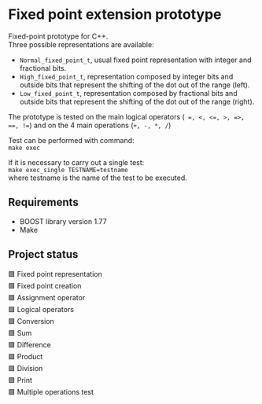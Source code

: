 # Fixed point extension prototype

Fixed-point prototype for C++. <br/>
Three possible representations are available:

- `Normal_fixed_point_t`, usual fixed point representation with integer and fractional bits.
- `High_fixed_point_t`, representation composed by integer bits and outside bits that represent the shifting of the dot out of the range (left).
- `Low_fixed_point_t`, representation composed by fractional bits and outside bits that represent the shifting of the dot out of the range (right).

The prototype is tested on the main logical operators (` =, <, <=, >, =>, ==, !=`) and on the 4 main operations (`+, -, *, /`) <br/>

Test can be performed with command: <br/>
`make exec`
<br/>

If it is necessary to carry out a single test: <br/>
`make exec_single TESTNAME=testname` <br/>
where testname is the name of the test to be executed.

## Requirements
- BOOST library version 1.77
- Make

## Project status
:green_square: Fixed point representation <br/> 
:green_square: Fixed point creation <br/>
:green_square: Assignment operator <br/>
:green_square: Logical operators <br/>
:green_square: Conversion <br/>
:green_square: Sum <br/>
:green_square: Difference <br/>
:green_square: Product <br/>
:green_square: Division <br/>
:green_square: Print <br/>
:green_square: Multiple operations test <br/>
